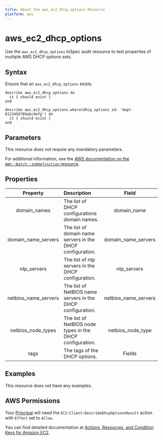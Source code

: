```yaml
---
title: About the aws_ec2_dhcp_options Resource
platform: aws
---
```


# aws_ec2_dhcp_options

Use the `aws_ec2_dhcp_options` InSpec audit resource to test properties of multiple AWS DHCP options sets.

## Syntax

Ensure that an `aws_ec2_dhcp_options` exists.

    describe aws_ec2_dhcp_options do
      it { should exist }
    end

    describe aws_ec2_dhcp_options.where(dhcp_options_id: 'dopt-0123456789abcdefg') do
      it { should exist }
    end

## Parameters

This resource does not require any mandatory parameters.

For additional information, see the [AWS documentation on the `AWS::Batch::JobDefinition` resource](https://docs.aws.amazon.com/AWSCloudFormation/latest/UserGuide/aws-resource-batch-jobdefinition.html).


## Properties

| Property  | Description | Field |
| :---: | :--- | :---: |
| domain_names | The list of DHCP configurations domain names. | domain_name |
| domain_name_servers | The list of domain name servers in the DHCP configuration. | domain_name_servers |
| ntp_servers | The list of ntp servers in the DHCP configuration. | ntp_servers |
| netbios_name_servers | The list of NetBIOS name servers in the DHCP configuration. | netbios_name_servers |
| netbios_node_types | The list of NetBIOS node types in the DHCP configuration. | netbios_node_type |
| tags | The tags of the DHCP options. | Fields |

## Examples

This resource does not have any examples.

## AWS Permissions

Your [Principal](https://docs.aws.amazon.com/IAM/latest/UserGuide/intro-structure.html#intro-structure-principal) will need the `EC2:Client:DescribeDhcpOptionsResult` action with `Effect` set to `Allow`.

You can find detailed documentation at [Actions, Resources, and Condition Keys for Amazon EC2](https://docs.aws.amazon.com/IAM/latest/UserGuide/list_amazonec2.html).
